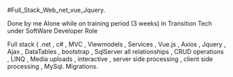 #Full_Stack_Web_net_vue_Jquery.

Done by me Alone while on training period (3 weeks) in Transition Tech under SoftWare Developer Role

Full stack ( .net , c# , MVC , Viewmodels , Services , Vue.js , Axios , Jquery , Ajax , DataTables , bootstrap , SqlServer all relationships , CRUD operations , LINQ , Media uploads , interactive , server side processing , client side processing , MySql. Migrations.
